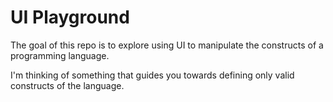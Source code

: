 # UI Playground
The goal of this repo is to explore using UI to manipulate
the constructs of a programming language.

I'm thinking of something that guides you towards defining
only valid constructs of the language.
